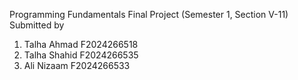 Programming Fundamentals Final Project (Semester 1, Section V-11)
Submitted by
1. Talha Ahmad   F2024266518
2. Talha Shahid  F2024266535
3. Ali Nizaam    F2024266533

